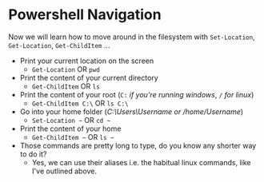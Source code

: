 # Powershell Navigation

Now we will learn how to move around in the filesystem with `Set-Location`, `Get-Location`, `Get-ChildItem` ...

- Print your current location on the screen
    - `Get-Location` OR `pwd`
- Print the content of your current directory
    - `Get-ChildItem` OR `ls` 
- Print the content of your root (`C:` _if you're running windows_, `/` _for linux_)
    - `Get-ChildItem C:\` OR `ls C:\`
- Go into your home folder (_C:\Users\Username or /home/Username_)
    - `Set-Location ~` OR `cd ~`
- Print the content of your home
    - `Get-ChildItem ~` OR `ls ~`
- Those commands are pretty long to type, do you know any shorter way to do it?
    - Yes, we can use their aliases i.e. the habitual linux commands, like I've outlined above.
